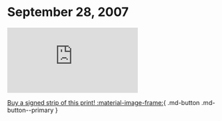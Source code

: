 # September 28, 2007

![](https://www.achewood.com/comic.php?date=09282007)

[Buy a signed strip of this print! :material-image-frame:](https://achewood-holiday-pop-up.myshopify.com/products/strip#09282007){ .md-button .md-button--primary }
